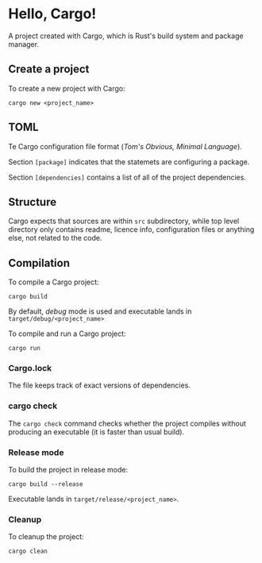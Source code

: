 # Hello, Cargo!

A project created with Cargo, which is Rust's build system and package manager.

## Create a project

To create a new project with Cargo:

```shell
cargo new <project_name>
```

## TOML

Te Cargo configuration file format (*Tom's Obvious, Minimal Language*).

Section `[package]` indicates that the statemets are configuring a package.

Section `[dependencies]` contains a list of all of the project dependencies.

## Structure

Cargo expects that sources are within `src` subdirectory, while top level directory only contains readme, licence info, configuration files or anything else, not related to the code.

## Compilation

To compile a Cargo project:

```shell
cargo build
```

By default, *debug* mode is used and executable lands in `target/debug/<project_name>`

To compile and run a Cargo project:

```shell
cargo run
```

### Cargo.lock

The file keeps track of exact versions of dependencies.

### cargo check

The `cargo check` command checks whether the project compiles without producing an executable (it is faster than usual build).

### Release mode

To build the project in release mode:

```shell
cargo build --release
```

Executable lands in `target/release/<project_name>`.

### Cleanup

To cleanup the project:

```shell
cargo clean
```
